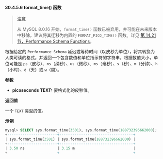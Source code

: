 #### 30.4.5.6 format_time() 函数

> **注意**
>
> 从 MySQL 8.0.16 开始，`format_time()` 函数已被弃用，并可能在未来版本中移除。建议将其迁移为内置的 `FORMAT_PICO_TIME()` 函数。详见 [第 14.21 节，Performance Schema Functions](#14.21-performance-schema-functions)。

根据给定的 `Performance Schema` 延迟或等待时间（以皮秒为单位），将其转换为人类可读的格式，并返回一个包含数值和单位指示符的字符串。根据数值大小，单位可能是 `ps`（皮秒）、`ns`（纳秒）、`us`（微秒）、`ms`（毫秒）、`s`（秒）、`m`（分钟）、`h`（小时）、`d`（天）或 `w`（周）。

**参数**

- **picoseconds TEXT:** 要格式化的皮秒值。

**返回值**

一个 `TEXT` 类型的值。

**示例**

```sql
mysql> SELECT sys.format_time(3501), sys.format_time(188732396662000);
+-----------------------+----------------------------------+
| sys.format_time(3501) | sys.format_time(188732396662000) |
+-----------------------+----------------------------------+
| 3.50 ns               | 3.15 m                           |
+-----------------------+----------------------------------+
```

